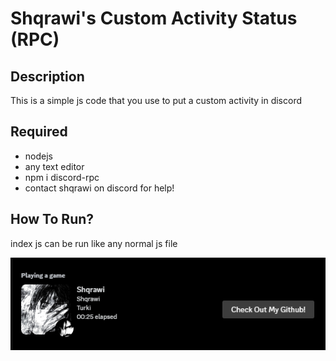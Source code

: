 # Shqrawi's Custom Activity Status (RPC)

## Description
This is a simple js code that you use to put a custom activity in discord

## Required
- nodejs
- any text editor
- npm i discord-rpc
- contact shqrawi on discord for help!



## How To Run?
index js can be run like any normal js file



![Image Description](image.png)
